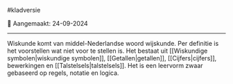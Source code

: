 #kladversie 

📅 Aangemaakt: 24-09-2024

---
Wiskunde komt van middel-Nederlandse woord wijskunde. Per definitie is het voorstellen wat niet voor te stellen is. Het bestaat uit [[Wiskundige symbolen|wiskundige symbolen]], [[Getallen|getallen]], [[Cijfers|cijfers]], bewerkingen en [[Talstelsels|talstelsels]]. Het is een leervorm zwaar gebaseerd op regels, notatie en logica.